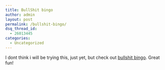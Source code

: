 ```yaml
---
title: BullShit bingo
author: admin
layout: post
permalink: /bullshit-bingo/
dsq_thread_id:
  - 26013445
categories:
  - Uncategorized
---
```

I dont think i will be trying this, just yet, but check out [bullshit bingo][1]. Great fun!

 [1]: http://www.companyculture.com/topics/BullshitBingo.htm